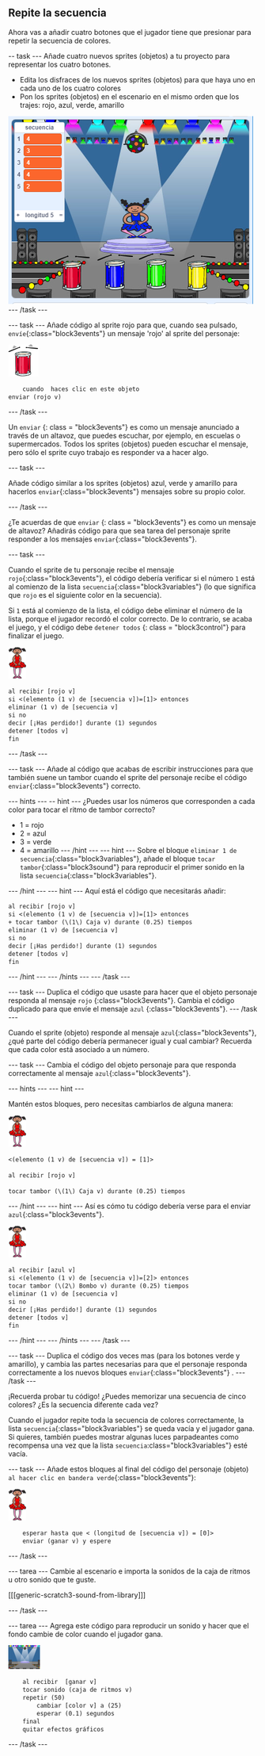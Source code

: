 ## Repite la secuencia

Ahora vas a añadir cuatro botones que el jugador tiene que presionar para repetir la secuencia de colores.

-- task \--- Añade cuatro nuevos sprites (objetos) a tu proyecto para representar los cuatro botones.

+ Edita los disfraces de los nuevos sprites (objetos) para que haya uno en cada uno de los cuatro colores
+ Pon los sprites (objetos) en el escenario en el mismo orden que los trajes: rojo, azul, verde, amarillo

![screenshot](images/colour-drums.png) \--- /task \---

\--- task \--- Añade código al sprite rojo para que, cuando sea pulsado, `envíe`{:class="block3events"} un mensaje 'rojo' al sprite del personaje:

![red-drum](images/red_drum.png)

```blocks3
    cuando  haces clic en este objeto
enviar (rojo v)
```

\--- /task \---

Un `enviar` {: class = "block3events"} es como un mensaje anunciado a través de un altavoz, que puedes escuchar, por ejemplo, en escuelas o supermercados. Todos los sprites (objetos) pueden escuchar el mensaje, pero sólo el sprite cuyo trabajo es responder va a hacer algo.

\--- task \---

Añade código similar a los sprites (objetos) azul, verde y amarillo para hacerlos `enviar`{:class="block3events"} mensajes sobre su propio color.

\--- /task \---

¿Te acuerdas de que `enviar` {: class = "block3events"} es como un mensaje de altavoz? Añadirás código para que sea tarea del personaje sprite responder a los mensajes `enviar`{:class="block3events"}.

\--- task \---

Cuando el sprite de tu personaje recibe el mensaje `rojo`{:class="block3events"}, el código debería verificar si el número `1` está al comienzo de la lista `secuencia`{:class="block3variables"} (lo que significa que `rojo` es el siguiente color en la secuencia).

Si `1` está al comienzo de la lista, el código debe eliminar el número de la lista, porque el jugador recordó el color correcto. De lo contrario, se acaba el juego, y el código debe `detener todos` {: class = "block3control"} para finalizar el juego.

![ballerina](images/ballerina.png)

```blocks3
al recibir [rojo v]
si <(elemento (1 v) de [secuencia v])=[1]> entonces
eliminar (1 v) de [secuencia v]
si no
decir [¡Has perdido!] durante (1) segundos
detener [todos v]
fin
```

\--- /task \---

\--- task \--- Añade al código que acabas de escribir instrucciones para que también suene un tambor cuando el sprite del personaje recibe el código `enviar`{:class="block3events"} correcto.

\--- hints \--- -- hint \--- ¿Puedes usar los números que corresponden a cada color para tocar el ritmo de tambor correcto?

+ 1 = rojo
+ 2 = azul
+ 3 = verde
+ 4 = amarillo \--- /hint \--- \--- hint \--- Sobre el bloque `eliminar 1 de secuencia`{:class="block3variables"}, añade el bloque `tocar tambor`{:class="block3sound"} para reproducir el primer sonido en la lista `secuencia`{:class="block3variables"}.

\--- /hint \--- \--- hint \--- Aquí está el código que necesitarás añadir:

```blocks3
al recibir [rojo v]
si <(elemento (1 v) de [secuencia v])=[1]> entonces
+ tocar tambor (\(1\) Caja v) durante (0.25) tiempos
eliminar (1 v) de [secuencia v]
si no
decir [¡Has perdido!] durante (1) segundos
detener [todos v]
fin

```

\--- /hint \--- \--- /hints \--- \--- /task \---

\--- task \--- Duplica el código que usaste para hacer que el objeto personaje responda al mensaje `rojo` {:class="block3events"}. Cambia el código duplicado para que envíe el mensaje `azul` {:class="block3events"}. \--- /task \---

Cuando el sprite (objeto) responde al mensaje `azul`{:class="block3events"}, ¿qué parte del código debería permanecer igual y cual cambiar? Recuerda que cada color está asociado a un número.

\--- task \--- Cambia el código del objeto personaje para que responda correctamente al mensaje `azul`{:class="block3events"}.

\--- hints \--- \--- hint \---

Mantén estos bloques, pero necesitas cambiarlos de alguna manera:

![ballerina](images/ballerina.png)

```blocks3
<(elemento (1 v) de [secuencia v]) = [1]>

al recibir [rojo v]

tocar tambor (\(1\) Caja v) durante (0.25) tiempos
```

\--- /hint \--- \--- hint \--- Así es cómo tu código debería verse para el enviar `azul`{:class="block3events"}.

![ballerina](images/ballerina.png)

```blocks3
al recibir [azul v]
si <(elemento (1 v) de [secuencia v])=[2]> entonces 
tocar tambor (\(2\) Bombo v) durante (0.25) tiempos
eliminar (1 v) de [secuencia v]
si no
decir [¡Has perdido!] durante (1) segundos
detener [todos v]
fin
```

\--- /hint \--- \--- /hints \--- \--- /task \---

\--- task \--- Duplica el código dos veces mas (para los botones verde y amarillo), y cambia las partes necesarias para que el personaje responda correctamente a los nuevos bloques `enviar`{:class="block3events"} . \--- /task \---

¡Recuerda probar tu código! ¿Puedes memorizar una secuencia de cinco colores? ¿Es la secuencia diferente cada vez?

Cuando el jugador repite toda la secuencia de colores correctamente, la lista `secuencia`{:class="block3variables"} se queda vacía y el jugador gana. Si quieres, también puedes mostrar algunas luces parpadeantes como recompensa una vez que la lista `secuencia`:class="block3variables"} esté vacía.

\--- task \--- Añade estos bloques al final del código del personaje (objeto) `al hacer clic en bandera verde`{:class="block3events"}:

![ballerina](images/ballerina.png)

```blocks3
    esperar hasta que < (longitud de [secuencia v]) = [0]>
    enviar (ganar v) y espere
```

\--- /task \---

\--- tarea \--- Cambie al escenario e importa la sonidos de la caja de ritmos ` ` u otro sonido que te guste.

[[[generic-scratch3-sound-from-library]]]

\--- /task \---

\--- tarea \--- Agrega este código para reproducir un sonido y hacer que el fondo cambie de color cuando el jugador gana.

![ballerina](images/stage.png)

```blocks3
    al recibir  [ganar v]
    tocar sonido (caja de ritmos v)
    repetir (50)
        cambiar [color v] a (25)
        esperar (0.1) segundos
    final
    quitar efectos gráficos
```

\--- /task \---